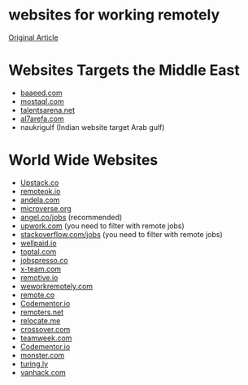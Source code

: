 # websites for working remotely
[Original Article](https://www.notion.so/websites-for-working-remotely-8dbcd9f0baad46768363263e1b119de0)

# Websites Targets the Middle East

- [baaeed.com](http://baaeed.com/)
- [mostaql.com](http://mostaql.com/)
- [talentsarena.net](http://talentsarena.net/)
- [al7arefa.com](http://al7arefa.com/)
- naukrigulf (Indian website target Arab gulf)

# World Wide Websites
- [Upstack.co](https://upstack.co/)
- [remoteok.io](http://remoteok.io/)
- [andela.com](http://andela.com/)
- [microverse.org](http://microverse.org/)
- [angel.co/jobs](http://angel.co/jobs) (recommended)
- [upwork.com](http://upwork.com/) (you need to filter with remote jobs)
- [stackoverflow.com/jobs](http://stackoverflow.com/jobs) (you need to filter with remote jobs)
- [wellpaid.io](http://wellpaid.io/)
- [toptal.com](http://toptal.com/)
- [jobspresso.co](http://jobspresso.co/)
- [x-team.com](http://x-team.com/)
- [remotive.io](http://remotive.io/)
- [weworkremotely.com](http://weworkremotely.com/)
- [remote.co](http://remote.co/)
- [Codementor.io](https://www.codementor.io/)
- [remoters.net](http://remoters.net/)
- [relocate.me](https://relocate.me/)
- [crossover.com](http://crossover.com/)
- [teamweek.com](http://teamweek.com/)
- [Codementor.io](http://codementor.io/)
- [monster.com](http://monster.com/)
- [turing.ly](http://turing.ly/)
- [vanhack.com](https://vanhack.com/)
